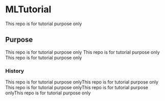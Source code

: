 # MLTutorial
This repo is for tutorial purpose only
## Purpose
This repo is for tutorial purpose only
This repo is for tutorial purpose only
This repo is for tutorial purpose only
### History
This repo is for tutorial purpose onlyThis repo is for tutorial purpose only
This repo is for tutorial purpose onlyThis repo is for tutorial purpose onlyThis repo is for tutorial purpose only
